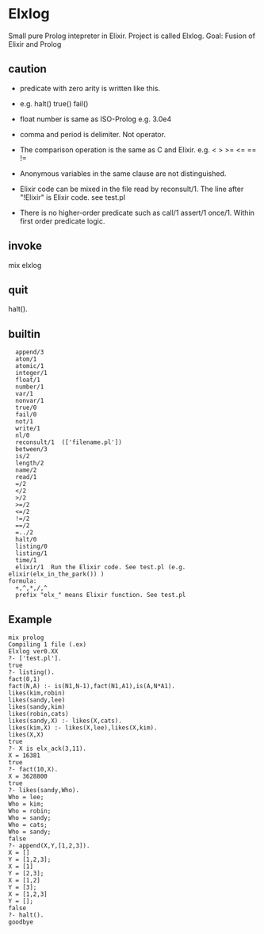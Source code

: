 # Elxlog

Small pure Prolog intepreter in Elixir.
Project is called Elxlog.
Goal: Fusion of Elixir and Prolog

## caution
 - predicate with zero arity is written like this.
 - e.g. halt()  true()  fail()

 - float number is same as ISO-Prolog e.g. 3.0e4

 - comma and period is delimiter. Not operator.

 - The comparison operation is the same as C and Elixir.
 e.g. < > >= <= == !=

 - Anonymous variables in the same clause are not distinguished.

 - Elixir code can be mixed in the file read by reconsult/1.
 The line after "!Elixir" is Elixir code. see test.pl

 - There is no higher-order predicate such as call/1 assert/1 once/1.
 Within first order predicate logic.

## invoke

  mix elxlog

## quit

 halt().

## builtin
```
  append/3
  atom/1
  atomic/1
  integer/1
  float/1
  number/1
  var/1
  nonvar/1
  true/0
  fail/0
  not/1
  write/1
  nl/0
  reconsult/1  (['filename.pl'])
  between/3
  is/2
  length/2
  name/2
  read/1
  =/2
  </2
  >/2
  >=/2
  <=/2
  !=/2
  ==/2
  =../2
  halt/0
  listing/0
  listing/1
  time/1
  elixir/1  Run the Elixir code. See test.pl (e.g. elixir(elx_in_the_park()) )
formula:
  +,^,*,/,^
  prefix "elx_" means Elixir function. See test.pl
```

## Example
```
mix prolog
Compiling 1 file (.ex)
Elxlog ver0.XX
?- ['test.pl'].
true
?- listing().
fact(0,1)
fact(N,A) :- is(N1,N-1),fact(N1,A1),is(A,N*A1).
likes(kim,robin)
likes(sandy,lee)
likes(sandy,kim)
likes(robin,cats)
likes(sandy,X) :- likes(X,cats).
likes(kim,X) :- likes(X,lee),likes(X,kim).
likes(X,X)
true
?- X is elx_ack(3,11).
X = 16381
true
?- fact(10,X).
X = 3628800
true
?- likes(sandy,Who).
Who = lee;
Who = kim;
Who = robin;
Who = sandy;
Who = cats;
Who = sandy;
false
?- append(X,Y,[1,2,3]).
X = []
Y = [1,2,3];
X = [1]
Y = [2,3];
X = [1,2]
Y = [3];
X = [1,2,3]
Y = [];
false
?- halt().
goodbye
```
